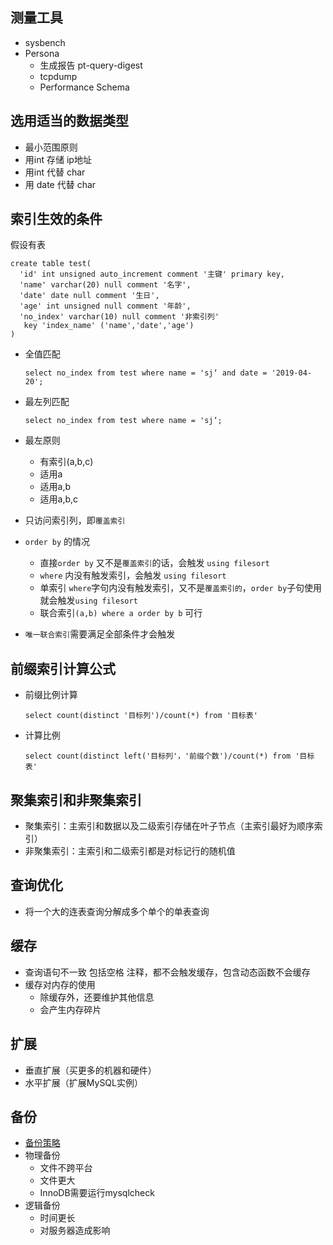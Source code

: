 ## 测量工具

- sysbench
- Persona
  - 生成报告 pt-query-digest
  - tcpdump
  - Performance Schema

## 选用适当的数据类型

- 最小范围原则
- 用int 存储 ip地址
- 用int 代替 char
- 用 date 代替 char

## 索引生效的条件

假设有表

```mysql
create table test(
  'id' int unsigned auto_increment comment '主键' primary key,
  'name' varchar(20) null comment '名字',
  'date' date null comment '生日',
  'age' int unsigned null comment '年龄',
  'no_index' varchar(10) null comment '非索引列'
   key 'index_name' ('name','date','age')
)
```

- 全值匹配

  ```mysql
  select no_index from test where name = 'sj‘ and date = '2019-04-20';
  ```

- 最左列匹配

  ```mysql
  select no_index from test where name = 'sj‘;
  ```

- 最左原则

  - 有索引(a,b,c)
  - 适用a
  - 适用a,b
  - 适用a,b,c

- 只访问索引列，即`覆盖索引`

- `order by` 的情况

  - 直接`order by` 又不是`覆盖索引`的话，会触发 `using filesort`
  - `where` 内没有触发索引，会触发 `using filesort`
  - 单索引 `where`字句内没有触发索引，又不是`覆盖索引的`，`order by`子句使用就会触发`using filesort`
  - 联合索引`(a,b) where a order by b` 可行

- `唯一联合索引`需要满足全部条件才会触发

## 前缀索引计算公式

- 前缀比例计算

  ```mysql
  select count(distinct '目标列')/count(*) from '目标表'
  ```

- 计算比例

  ```mysql
  select count(distinct left('目标列'，'前缀个数')/count(*) from '目标表'
  ```


## 聚集索引和非聚集索引

- 聚集索引：主索引和数据以及二级索引存储在叶子节点（主索引最好为顺序索引）
- 非聚集索引：主索引和二级索引都是对标记行的随机值

## 查询优化

- 将一个大的连表查询分解成多个单个的单表查询

## 缓存

- 查询语句不一致 包括空格 注释，都不会触发缓存，包含动态函数不会缓存
- 缓存对内存的使用
  - 除缓存外，还要维护其他信息
  - 会产生内存碎片

## 扩展

- 垂直扩展（买更多的机器和硬件）
- 水平扩展（扩展MySQL实例）

## 备份

- [备份策略](https://juejin.im/entry/5a0aa2026fb9a045132a369f)
- 物理备份
  - 文件不跨平台
  - 文件更大
  - InnoDB需要运行mysqlcheck
- 逻辑备份
  - 时间更长
  - 对服务器造成影响